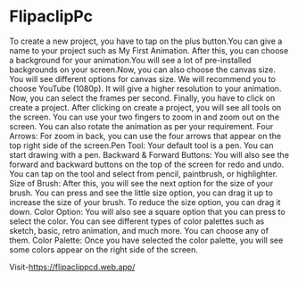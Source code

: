 # FlipaclipPc

To create a new project, you have to tap on the plus button.You can give a name to your project such as My First Animation. After this, you can choose a background for your animation.You will see a lot of pre-installed backgrounds on your screen.Now, you can also choose the canvas size. You will see different options for canvas size. We will recommend you to choose YouTube (1080p). It will give a higher resolution to your animation. Now, you can select the frames per second.	Finally, you have to click on create a project. After clicking on create a project, you will see all tools on the screen. You can use your two fingers to zoom in and zoom out on the screen. You can also rotate the animation as per your requirement. Four Arrows: For zoom in back, you can use the four arrows that appear on the top right side of the screen.Pen Tool: Your default tool is a pen. You can start drawing with a pen. Backward & Forward Buttons: You will also see the forward and backward buttons on the top of the screen for redo and undo. You can tap on the tool and select from pencil, paintbrush, or highlighter. Size of Brush: After this, you will see the next option for the size of your brush. You can press and see the little size option, you can drag it up to increase the size of your brush. To reduce the size option, you can drag it down. Color Option: You will also see a square option that you can press to select the color. You can see different types of color palettes such as sketch, basic, retro animation, and much more. You can choose any of them.	Color Palette: Once you have selected the color palette, you will see some colors appear on the right side of the screen. 

Visit-https://flipaclippcd.web.app/
